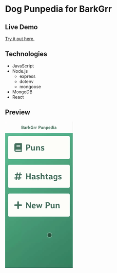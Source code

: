 # Dog Punpedia for BarkGrr

## Live Demo
[Try it out here.](https://socialmediahelper.herokuapp.com/)

## Technologies
* JavaScript
* Node.js
    * express
    * dotenv
    * mongoose
* MongoDB
* React

## Preview
![Preview](./preview.gif)
